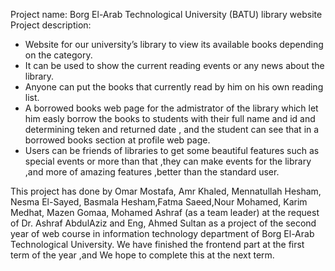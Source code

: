 Project name: Borg El-Arab Technological University (BATU) library website
Project description: 
-	Website for our university’s library to view its available books depending on the category. 
-	It can be used to show the current reading events or any news about the library.
-	Anyone can put the books that currently read by him on his own reading list.
-	A borrowed books web page for the admistrator of the library which let him easly borrow the books to students with their full name and id and determining teken and returned date , and the student can see that in a borrowed books section at profile web page.
-	Users can be friends of libraries to get some beautiful features such as special events or more than that ,they can make events for the library  ,and more of amazing features ,better than the standard user.

This project has done by Omar Mostafa, Amr Khaled, Mennatullah Hesham, Nesma El-Sayed, Basmala Hesham,Fatma Saeed,Nour Mohamed, Karim Medhat, Mazen Gomaa, Mohamed Ashraf (as a team leader) at the request of 
Dr. Ashraf AbdulAziz and Eng, Ahmed Sultan as a project of the second year of web course in information technology department of Borg El-Arab Technological University.
We have finished the frontend part at the first term of the year ,and We hope to complete this at the next term.

